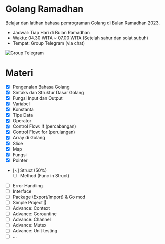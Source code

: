 # Golang Ramadhan

Belajar dan latihan bahasa pemrograman Golang di Bulan Ramadhan 2023.

- Jadwal: Tiap Hari di Bulan Ramadhan
- Waktu: 04.30 WITA ~ 07.00 WITA (Setelah sahur dan solat subuh)
- Tempat: Group Telegram (via chat)

![Group Telegram](https://user-images.githubusercontent.com/4420029/229660489-381db778-5df9-43c9-bdb1-a4e9b2733cdd.png)

# Materi

- [x] Pengenalan Bahasa Golang
- [x] Sintaks dan Struktur Dasar Golang
- [x] Fungsi Input dan Output
- [x] Variabel
- [x] Konstanta
- [x] Tipe Data
- [x] Operator
- [x] Control Flow: If (percabangan)
- [x] Control Flow: for (perulangan)
- [x] Array di Golang
- [x] Slice
- [x] Map
- [x] Fungsi
- [x] Pointer
- [~] Struct (50%)
    - [ ] Method (Func in Struct)
- [ ] Error Handling
- [ ] Interface
- [ ] Package (Export/Import) & Go mod
- [ ] Simple Project 🏁
- [ ] Advance: Context
- [ ] Advance: Gorountine
- [ ] Advance: Channel
- [ ] Advance: Mutex
- [ ] Advance: Unit testing
- [ ] ...
